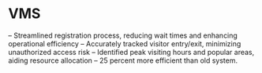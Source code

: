 # VMS
– Streamlined registration process, reducing wait times and enhancing operational efficiency – Accurately tracked visitor entry/exit, minimizing unauthorized access risk – Identified peak visiting hours and popular areas, aiding resource allocation – 25 percent more efficient than old system.
